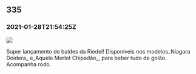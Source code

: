   

335
---

### 2021-01-28T21:54:25Z

![](https://bebiodicionario-com.s3.amazonaws.com/media/posts/202101/143532168_168583274720679_7623444794092968026_n_17928361669469550.jpg)

Super lançamento de baldes da Riedel! Disponíveis nos modelos\_Niagara Doidera\_ e\_Aquele Merlot Chipadão\_, para beber tudo de golão. Acompanha rodo.

